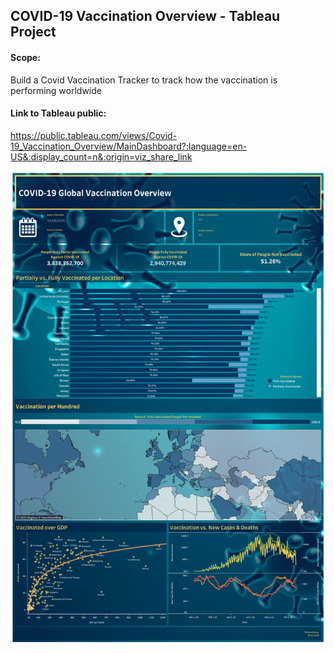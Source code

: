 ## COVID-19 Vaccination Overview - Tableau Project

#### Scope:
Build a Covid Vaccination Tracker to track how the vaccination is performing worldwide


#### Link to Tableau public:
https://public.tableau.com/views/Covid-19_Vaccination_Overview/MainDashboard?:language=en-US&:display_count=n&:origin=viz_share_link


<img src='Main Dashboard.png' width = 800>
